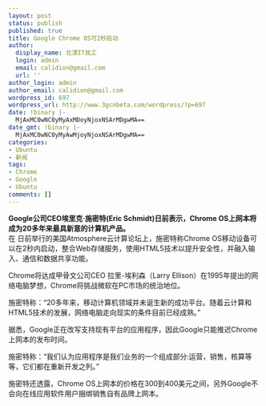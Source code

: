 ```yaml
---
layout: post
status: publish
published: true
title: Google Chrome OS可2秒启动
author:
  display_name: 北漂IT民工
  login: admin
  email: calidion@gmail.com
  url: ''
author_login: admin
author_email: calidion@gmail.com
wordpress_id: 697
wordpress_url: http://www.3gcnbeta.com/wordpress/?p=697
date: !binary |-
  MjAxMC0wNC0yMyAxMDoyNjoxNSArMDgwMA==
date_gmt: !binary |-
  MjAxMC0wNC0yMyAwMjoyNjoxNSArMDgwMA==
categories:
- Ubuntu
- 新闻
tags:
- Chrome
- Google
- Ubuntu
comments: []
---
```

<p><strong>Google公司CEO埃里克&middot;施密特(Eric Schmidt)日前表示，Chrome OS上网本将成为20多年来最具新意的计算机产品。</strong><br />
在 日前举行的美国Atmosphere云计算论坛上，施密特称Chrome OS移动设备可以在2秒内启动，整合Web存储服务，使用HTML5技术以提升安全性，并融入输入、通信和数据共享功能。</p>
<p>Chrome将达成甲骨文公司CEO 拉里-埃利森（Larry Ellison）在1995年提出的网络电脑梦想，Chrome将挑战微软在PC市场的统治地位。</p>
<p>施密特称：&ldquo;20多年来，移动计算机领域并未诞生新的成功平台。随着云计算和HTML5技术的发展，网络电脑走向现实的条件目前已经成熟。&rdquo;</p>
<p>据悉，Google正在改写支持现有平台的应用程序，因此Google只能推迟Chrome上网本的发布时间。</p>
<p>施密特称：&ldquo;我们认为应用程序是我们业务的一个组成部分:运营，销售，核算等等，它们都在重新开发之列。&rdquo;</p>
<p>施密特还透露，Chrome OS上网本的价格在300到400美元之间，另外Google不会向在线应用软件用户捆绑销售自有品牌上网本。</p>
